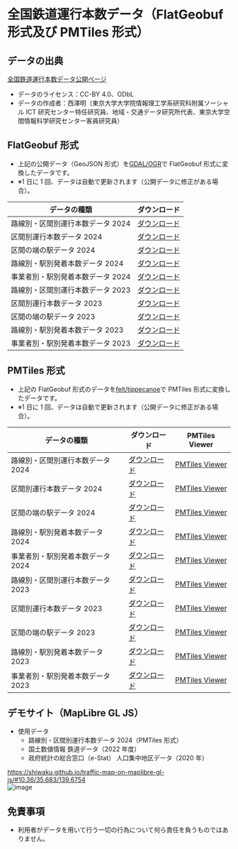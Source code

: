 # 全国鉄道運行本数データ（FlatGeobuf 形式及び PMTiles 形式）

## データの出典

[全国鉄道運行本数データ公開ページ](https://gtfs-gis.jp/railway_honsu/index.html)

- データのライセンス：CC-BY 4.0、ODbL
- データの作成者：西澤明（東京大学大学院情報理工学系研究科附属ソーシャル ICT 研究センター特任研究員、地域・交通データ研究所代表、東京大学空間情報科学研究センター客員研究員）

## FlatGeobuf 形式

- 上記の公開データ（GeoJSON 形式）を[GDAL/OGR](https://gdal.org/index.html)で FlatGeobuf 形式に変換したデータです。
- ※1 日に 1 回、データは自動で更新されます（公開データに修正がある場合）。

| データの種類                      | ダウンロード                                                                                                      |
| --------------------------------- | ----------------------------------------------------------------------------------------------------------------- |
| 路線別・区間別運行本数データ 2024 | [ダウンロード](https://shiwaku.github.io/gtfs-gis-railway-honsu-pmtiles/FlatGeobuf/unkohonsu2024_rosen_kukan.fgb) |
| 区間別運行本数データ 2024         | [ダウンロード](https://shiwaku.github.io/gtfs-gis-railway-honsu-pmtiles/FlatGeobuf/unkohonsu2024_kukan.fgb)       |
| 区間の端の駅データ 2024           | [ダウンロード](https://shiwaku.github.io/gtfs-gis-railway-honsu-pmtiles/FlatGeobuf/unkohonsu2024_kukan_eki.fgb)   |
| 路線別・駅別発着本数データ 2024   | [ダウンロード](https://shiwaku.github.io/gtfs-gis-railway-honsu-pmtiles/FlatGeobuf/unkohonsu2024_rosen_eki.fgb)   |
| 事業者別・駅別発着本数データ 2024 | [ダウンロード](https://shiwaku.github.io/gtfs-gis-railway-honsu-pmtiles/FlatGeobuf/unkohonsu2024_eki.fgb)         |
| 路線別・区間別運行本数データ 2023 | [ダウンロード](https://shiwaku.github.io/gtfs-gis-railway-honsu-pmtiles/FlatGeobuf/unkohonsu2023_rosen_kukan.fgb) |
| 区間別運行本数データ 2023         | [ダウンロード](https://shiwaku.github.io/gtfs-gis-railway-honsu-pmtiles/FlatGeobuf/unkohonsu2023_kukan.fgb)       |
| 区間の端の駅データ 2023           | [ダウンロード](https://shiwaku.github.io/gtfs-gis-railway-honsu-pmtiles/FlatGeobuf/unkohonsu2023_kukan_eki.fgb)   |
| 路線別・駅別発着本数データ 2023   | [ダウンロード](https://shiwaku.github.io/gtfs-gis-railway-honsu-pmtiles/FlatGeobuf/unkohonsu2023_rosen_eki.fgb)   |
| 事業者別・駅別発着本数データ 2023 | [ダウンロード](https://shiwaku.github.io/gtfs-gis-railway-honsu-pmtiles/FlatGeobuf/unkohonsu2023_eki.fgb)         |

## PMTiles 形式

- 上記の FlatGeobuf 形式のデータを[felt/tippecanoe](https://github.com/felt/tippecanoe)で PMTiles 形式に変換したデータです。
- ※1 日に 1 回、データは自動で更新されます（公開データに修正がある場合）。

| データの種類                      | ダウンロード                                                                                                       | PMTiles Viewer                                                                                                                                                                                 |
| --------------------------------- | ------------------------------------------------------------------------------------------------------------------ | ---------------------------------------------------------------------------------------------------------------------------------------------------------------------------------------------- |
| 路線別・区間別運行本数データ 2024 | [ダウンロード](https://shiwaku.github.io/gtfs-gis-railway-honsu-pmtiles/PMTiles/unkohonsu2024_rosen_kukan.pmtiles) | [PMTiles Viewer](https://protomaps.github.io/PMTiles/?url=https%3A%2F%2Fshiwaku.github.io%2Fgtfs-gis-railway-honsu-pmtiles%2FPMTiles%2Funkohonsu2024_rosen_kukan.pmtiles#map=4.44/36.4/136.63) |
| 区間別運行本数データ 2024         | [ダウンロード](https://shiwaku.github.io/gtfs-gis-railway-honsu-pmtiles/PMTiles/unkohonsu2024_kukan.pmtiles)       | [PMTiles Viewer](https://protomaps.github.io/PMTiles/?url=https%3A%2F%2Fshiwaku.github.io%2Fgtfs-gis-railway-honsu-pmtiles%2FPMTiles%2Funkohonsu2024_kukan.pmtiles#map=4.44/36.4/136.63)       |
| 区間の端の駅データ 2024           | [ダウンロード](https://shiwaku.github.io/gtfs-gis-railway-honsu-pmtiles/PMTiles/unkohonsu2024_kukan_eki.pmtiles)   | [PMTiles Viewer](https://protomaps.github.io/PMTiles/?url=https%3A%2F%2Fshiwaku.github.io%2Fgtfs-gis-railway-honsu-pmtiles%2FPMTiles%2Funkohonsu2024_kukan_eki.pmtiles#map=4.45/36.4/136.62)   |
| 路線別・駅別発着本数データ 2024   | [ダウンロード](https://shiwaku.github.io/gtfs-gis-railway-honsu-pmtiles/PMTiles/unkohonsu2024_rosen_eki.pmtiles)   | [PMTiles Viewer](https://protomaps.github.io/PMTiles/?url=https%3A%2F%2Fshiwaku.github.io%2Fgtfs-gis-railway-honsu-pmtiles%2FPMTiles%2Funkohonsu2024_rosen_eki.pmtiles#map=4.44/36.4/136.62)   |
| 事業者別・駅別発着本数データ 2024 | [ダウンロード](https://shiwaku.github.io/gtfs-gis-railway-honsu-pmtiles/PMTiles/unkohonsu2024_eki.pmtiles)         | [PMTiles Viewer](https://protomaps.github.io/PMTiles/?url=https%3A%2F%2Fshiwaku.github.io%2Fgtfs-gis-railway-honsu-pmtiles%2FPMTiles%2Funkohonsu2024_eki.pmtiles#map=4.44/36.4/136.62)         |
| 路線別・区間別運行本数データ 2023 | [ダウンロード](https://shiwaku.github.io/gtfs-gis-railway-honsu-pmtiles/PMTiles/unkohonsu2023_rosen_kukan.pmtiles) | [PMTiles Viewer](https://protomaps.github.io/PMTiles/?url=https%3A%2F%2Fshiwaku.github.io%2Fgtfs-gis-railway-honsu-pmtiles%2FPMTiles%2Funkohonsu2023_rosen_kukan.pmtiles#map=4.44/36.4/136.63) |
| 区間別運行本数データ 2023         | [ダウンロード](https://shiwaku.github.io/gtfs-gis-railway-honsu-pmtiles/PMTiles/unkohonsu2023_kukan.pmtiles)       | [PMTiles Viewer](https://protomaps.github.io/PMTiles/?url=https%3A%2F%2Fshiwaku.github.io%2Fgtfs-gis-railway-honsu-pmtiles%2FPMTiles%2Funkohonsu2023_kukan.pmtiles#map=4.44/36.4/136.63)       |
| 区間の端の駅データ 2023           | [ダウンロード](https://shiwaku.github.io/gtfs-gis-railway-honsu-pmtiles/PMTiles/unkohonsu2023_kukan_eki.pmtiles)   | [PMTiles Viewer](https://protomaps.github.io/PMTiles/?url=https%3A%2F%2Fshiwaku.github.io%2Fgtfs-gis-railway-honsu-pmtiles%2FPMTiles%2Funkohonsu2023_kukan_eki.pmtiles#map=4.45/36.4/136.62)   |
| 路線別・駅別発着本数データ 2023   | [ダウンロード](https://shiwaku.github.io/gtfs-gis-railway-honsu-pmtiles/PMTiles/unkohonsu2023_rosen_eki.pmtiles)   | [PMTiles Viewer](https://protomaps.github.io/PMTiles/?url=https%3A%2F%2Fshiwaku.github.io%2Fgtfs-gis-railway-honsu-pmtiles%2FPMTiles%2Funkohonsu2023_rosen_eki.pmtiles#map=4.44/36.4/136.62)   |
| 事業者別・駅別発着本数データ 2023 | [ダウンロード](https://shiwaku.github.io/gtfs-gis-railway-honsu-pmtiles/PMTiles/unkohonsu2023_eki.pmtiles)         | [PMTiles Viewer](https://protomaps.github.io/PMTiles/?url=https%3A%2F%2Fshiwaku.github.io%2Fgtfs-gis-railway-honsu-pmtiles%2FPMTiles%2Funkohonsu2023_eki.pmtiles#map=4.44/36.4/136.62)         |

## デモサイト（MapLibre GL JS）

- 使用データ
  - 路線別・区間別運行本数データ 2024（PMTiles 形式）
  - 国土数値情報 鉄道データ（2022 年度）
  - 政府統計の総合窓口（e-Stat） 人口集中地区データ（2020 年）

https://shiwaku.github.io/traffic-map-on-maplibre-gl-js/#10.36/35.683/139.6754  
![image](https://github.com/shiwaku/gtfs-gis-railway-honsu-pmtiles/assets/71203808/516c02d2-4fe0-46d7-a35d-b8d74e17f219)

## 免責事項

- 利用者がデータを用いて行う一切の行為について何ら責任を負うものではありません。
